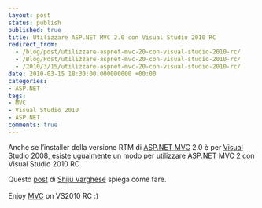 ```yaml
---
layout: post
status: publish
published: true
title: Utilizzare ASP.NET MVC 2.0 con Visual Studio 2010 RC
redirect_from: 
  - /blog/post/utilizzare-aspnet-mvc-20-con-visual-studio-2010-rc/
  - /Blog/Post/utilizzare-aspnet-mvc-20-con-visual-studio-2010-rc/
  - /2010/3/15/utilizzare-aspnet-mvc-20-con-visual-studio-2010-rc/
date: 2010-03-15 18:30:00.000000000 +00:00
categories:
- ASP.NET
tags:
- MVC
- Visual Studio 2010
- ASP.NET
comments: true
---
```

<p>Anche se l’installer della versione RTM di <a title="ASP.NET" href="http://imperugo.tostring.it/categories/archive/ASP.NET" target="_blank"></a><a title="ASP.NET MVC" href="http://imperugo.tostring.it/Categories/Archive/MVC" target="_blank">ASP.NET MVC</a> 2.0</a> è per <a title="Search Visual Studio" href="http://imperugo.tostring.it/blog/search?q=Visual+Studio&amp;searchButton=Go" target="_blank">Visual Studio</a> 2008, esiste ugualmente un modo per utilizzare <a title="ASP.NET" href="http://imperugo.tostring.it/categories/archive/ASP.NET" target="_blank">ASP.NET</a> MVC 2 con Visual Studio 2010 RC.</p>  <p>Questo <a title="Installing ASP.NET MVC 2 RTM on Visual Studio 2010 RC" href="http://weblogs.asp.net/shijuvarghese/archive/2010/03/12/installing-asp-net-mvc-2-rtm-on-visual-studio-2010-rc.aspx" rel="nofollow" target="_blank">post</a> di <a title="Shiju Varghese&#39;s Blog" href="http://weblogs.asp.net/shijuvarghese/default.aspx" rel="nofollow" target="_blank">Shiju Varghese</a> spiega come fare.     <br />    <br />Enjoy <a title="Category: MVC" href="http://tostring.it/Categories/Archive/MVC" target="_blank">MVC</a> on VS2010 RC :)</p>
